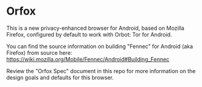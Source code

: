 Orfox
=====

This is a new privacy-enhanced browser for Android, based on Mozilla Firefox, configured by default to work with Orbot: Tor for Android.

You can find the source information on building "Fennec" for Android (aka Firefox) from source here: https://wiki.mozilla.org/Mobile/Fennec/Android#Building_Fennec

Review the "Orfox Spec" document in this repo for more information on the design goals and defaults for this browser.
